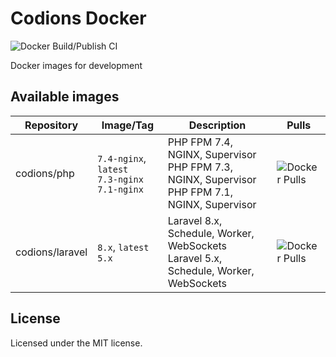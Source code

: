 # Codions Docker

![Docker Build/Publish CI](https://github.com/codions/docker-images/workflows/Docker%20Build/Publish%20CI/badge.svg)

Docker images for development

## Available images
| Repository      | Image/Tag                              | Description                                                  | Pulls                                                        |
| --------------- | -------------------------------------- | ------------------------------------------------------------ | ------------------------------------------------------------ |
| codions/php     | `7.4-nginx`, `latest`<br />`7.3-nginx`<br />`7.1-nginx` | PHP FPM 7.4, NGINX, Supervisor<br />PHP FPM 7.3, NGINX, Supervisor<br />PHP FPM 7.1, NGINX, Supervisor | ![Docker Pulls](https://img.shields.io/docker/pulls/codions/php) |
| codions/laravel | `8.x`, `latest`<br />`5.x`             | Laravel 8.x, Schedule, Worker, WebSockets<br />Laravel 5.x, Schedule, Worker, WebSockets | ![Docker Pulls](https://img.shields.io/docker/pulls/codions/laravel) |

## License
Licensed under the MIT license.
